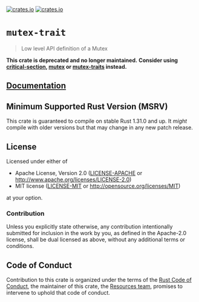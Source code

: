 [![crates.io](https://img.shields.io/crates/d/mutex-trait.svg)](https://crates.io/crates/mutex-trait)
[![crates.io](https://img.shields.io/crates/v/mutex-trait.svg)](https://crates.io/crates/mutex-trait)

# `mutex-trait`

> Low level API definition of a Mutex

**This crate is deprecated and no longer maintained.**
**Consider using [critical-section](https://crates.io/crates/critical-section), [mutex](https://crates.io/crates/mutex) or [mutex-traits](https://crates.io/crates/mutex-traits) instead.**

## [Documentation](https://docs.rs/mutex-trait)

## Minimum Supported Rust Version (MSRV)

This crate is guaranteed to compile on stable Rust 1.31.0 and up. It *might*
compile with older versions but that may change in any new patch release.

## License

Licensed under either of

- Apache License, Version 2.0 ([LICENSE-APACHE](LICENSE-APACHE) or
  http://www.apache.org/licenses/LICENSE-2.0)
- MIT license ([LICENSE-MIT](LICENSE-MIT) or http://opensource.org/licenses/MIT)

at your option.

### Contribution

Unless you explicitly state otherwise, any contribution intentionally submitted for inclusion in the
work by you, as defined in the Apache-2.0 license, shall be dual licensed as above, without any
additional terms or conditions.

## Code of Conduct

Contribution to this crate is organized under the terms of the [Rust Code of
Conduct][CoC], the maintainer of this crate, the [Resources team][team], promises
to intervene to uphold that code of conduct.

[CoC]: CODE_OF_CONDUCT.md
[team]: https://github.com/rust-embedded/wg#the-resources-team

